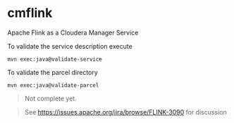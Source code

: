 # cmflink
Apache Flink as a Cloudera Manager Service

To validate the service description execute

    mvn exec:java@validate-service
    
To validate the parcel directory
    
    mvn exec:java@validate-parcel

> Not complete yet.

> See https://issues.apache.org/jira/browse/FLINK-3090 for discussion
